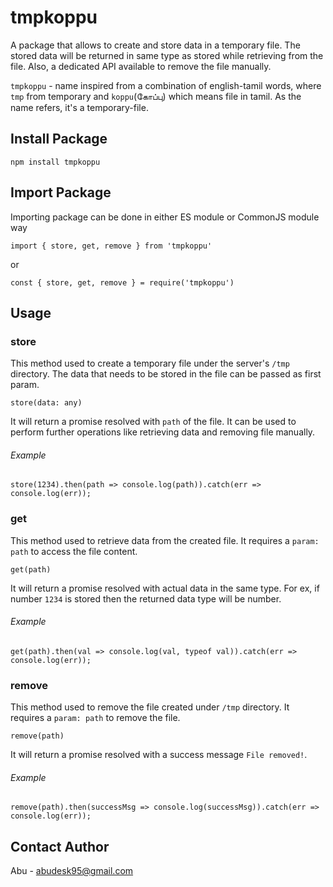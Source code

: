 # tmpkoppu

A package that allows to create and store data in a temporary file. The stored data will be returned in same type as stored while retrieving from the file. Also, a dedicated API available to remove the file manually.

`tmpkoppu` - name inspired from a combination of english-tamil words, where `tmp` from temporary and `koppu`(கோப்பு) which means file in tamil. As the name refers, it's a temporary-file.

## Install Package

```
npm install tmpkoppu
```

## Import Package
Importing package can be done in either ES module or CommonJS module way
```
import { store, get, remove } from 'tmpkoppu'
```
or
```
const { store, get, remove } = require('tmpkoppu')
```

## Usage

### store
This method used to create a temporary file under the server's `/tmp` directory. The data that needs to be stored in the file can be passed as first param.
```
store(data: any)
```
It will return a promise resolved with `path` of the file. It can be used to perform further operations like retrieving data and removing file manually.

###### Example
```
store(1234).then(path => console.log(path)).catch(err => console.log(err));
```

### get
This method used to retrieve data from the created file. It requires a `param: path` to access the file content.
```
get(path)
```
It will return a promise resolved with actual data in the same type. For ex, if number `1234` is stored then the returned data type will be number.

###### Example
```
get(path).then(val => console.log(val, typeof val)).catch(err => console.log(err));
```

### remove
This method used to remove the file created under `/tmp` directory. It requires a `param: path` to remove the file.
```
remove(path)
```
It will return a promise resolved with a success message `File removed!`.

###### Example
```
remove(path).then(successMsg => console.log(successMsg)).catch(err => console.log(err));
```

## Contact Author
Abu - abudesk95@gmail.com
